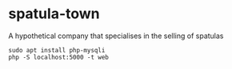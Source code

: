 # spatula-town
A hypothetical company that specialises in the selling of spatulas

```
sudo apt install php-mysqli
php -S localhost:5000 -t web
```
